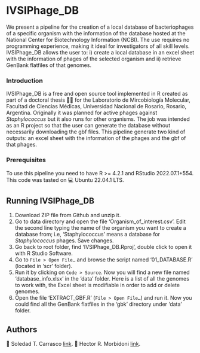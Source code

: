 # IVSIPhage_DB

We present a pipeline for the creation of a local database of bacteriophages of a specific organism with the information of the database hosted at the National Center for Biotechnology Information (NCBI).  The use requires no programming experience, making it ideal for investigators of all skill levels. IVSIPhage_DB allows the user to: i) create a local database in an excel sheet with the information of phages of the selected organism and ii) retrieve GenBank flatfiles of that genomes. 

### Introduction

IVSIPhage_DB is a free and open source tool implemented in R created as part of a doctoral thesis :scientist: for the Laboratorio de Mircobiología Molecular, Facultad de Ciencias Médicas, Universidad Nacional de Rosario, Rosario, Argentina. Originally it was planned for active phages against *Staphylococcus* but it also runs for other organisms. The job was intended as an R project so that the user can generate the database without necessarily downloading the gbf files.
This pipeline generate two kind of outputs: an excel sheet with the information of the phages and the gbf of that phages. 

### Prerequisites

To use this pipeline you need to have R >= 4.2.1 and RStudio 2022.07.1+554. This code was tasted on :computer: Ubuntu 22.04.1 LTS.

## Running IVSIPhage_DB 
1. Download ZIP file from Github and unzip it. 
2. Go to data directory and open the file ‘Organism_of_interest.csv’. Edit the second line typing the name of the organism you want to create a database from; i.e,  ‘Staphylococcus’ means a database for *Staphylococcus* phages. Save changes.
3. Go back to root folder, find ‘IVSIPhage_DB.Rproj’, double click to open it with R Studio Software.
4. Go to `File > Open File…` and browse the script named ‘01_DATABASE.R’ (located in ‘scr’ folder).
5.  Run it by clicking on `Code > Source`. Now you will find a new file named ‘database_info.xlsx’ in the ‘data’ folder. Here is a list of all the genomes to work with, the Excel sheet is modifiable in order to add or delete genomes.
6. Open the file ‘EXTRACT_GBF.R’ (`File > Open File…`) and run it. Now you could find all the GenBank flatfiles in the ‘gbk’ directory under ‘data’ folder.

## Authors

🧬 Soledad T. Carrasco [link](https://www.researchgate.net/profile/Soledad-Carrasco).
🧬 Hector R. Morbidoni [link](https://www.researchgate.net/profile/Hector-Morbidoni).
